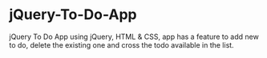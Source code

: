 # jQuery-To-Do-App
jQuery To Do App using jQuery, HTML &amp; CSS, app has a feature to add new to do, delete the existing one and cross the todo available in the list.
